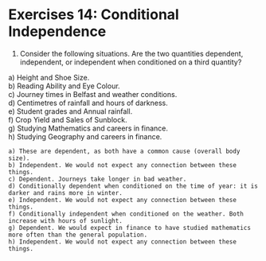# Exercises 14: Conditional Independence

1. Consider the following situations. Are the two quantities dependent, independent, or independent when conditioned on a third quantity?

a) Height and Shoe Size.  
b) Reading Ability and Eye Colour.  
c) Journey times in Belfast and weather conditions.  
d) Centimetres of rainfall and hours of darkness.  
e) Student grades and Annual rainfall.  
f) Crop Yield and Sales of Sunblock.  
g) Studying Mathematics and careers in finance.  
h) Studying Geography and careers in finance.  


```{dropdown} **Solution**   
a) These are dependent, as both have a common cause (overall body size).
b) Independent. We would not expect any connection between these things.
c) Dependent. Journeys take longer in bad weather.
d) Conditionally dependent when conditioned on the time of year: it is darker and rains more in winter.
e) Independent. We would not expect any connection between these things.
f) Conditionally independent when conditioned on the weather. Both increase with hours of sunlight.
g) Dependent. We would expect in finance to have studied mathematics more often than the general population.
h) Independent. We would not expect any connection between these things.

```